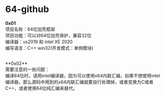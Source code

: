 # 64-github
**0x01**<br>
项目名称：64位加壳框架<br>
项目功能：可以对64位加壳保护，兼容32位<br>
编译器：vs2019 和 intel XE 2020<br>
编写语言：C++ win32(开发模式：单例模块)

<br>
**0x02**<br>
需要注意的一些问题：<br>
编译64位时，请用intel编译器，因为可以使用x64内联汇编，如果不想使用intel编译器，那么源码中用到的x64内联汇编就要自行处理掉，或者变换为C或者C++，或者使用64位纯汇编来替代。
